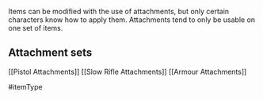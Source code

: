 Items can be modified with the use of attachments, but only certain characters know how to apply them. Attachments tend to only be usable on one set of items.

## Attachment sets
[[Pistol Attachments]]
[[Slow Rifle Attachments]]
[[Armour Attachments]]

#itemType 